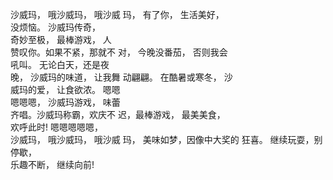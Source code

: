 沙威玛，	哦沙威玛，	哦沙威	
玛，	有了你，	生活美好，	
没烦恼。	沙威玛传奇，	
奇妙至极，	最棒游戏，	人	
赞叹你。如果不紧，那就不
对，	今晚没番茄，	否则我会	
吼叫。	无论白天，还是夜	
晚，	沙威玛的味道，	让我舞	
动翩翩。	在酷暑或寒冬，	沙	
威玛的爱，	让食欲浓。	嗯嗯	
嗯嗯嗯，	沙威玛游戏，	味蕾	
齐唱。沙威玛称霸，欢庆不
迟，最棒游戏，	最美美食，	
欢呼此时!	嗯嗯嗯嗯嗯，	
沙威玛，	哦沙威玛，	哦沙威	
玛，	美味如梦，因像中大奖的	
狂喜。	继续玩耍，别停歇，	
乐趣不断，	继续向前!
